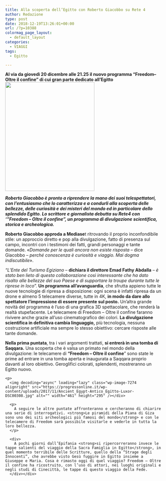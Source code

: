 ```yaml
---
title: Alla scoperta dell’Egitto con Roberto Giacobbo su Rete 4
author: Redazione
type: post
date: 2018-12-19T13:26:01+00:00
url: /?p=10388
colormag_page_layout:
  - default_layout
categories:
  - VIAGGI
tags:
  - Egitto

---
```

<div class="">
  <div>
    <div>
      <p>
        <strong>Al via da giovedì 20 dicembre alle 21.25 il nuovo programma “Freedom– Oltre il confine” </strong><strong>di cui gran parte dedicato all’Egitto<img decoding="async" loading="lazy" class="alignleft wp-image-10390 " src="https://progressonline.it/wp-content/uploads/2018/12/RobertoGiacobbo20100817-244x300.jpg" alt="" width="287" height="351" /></strong>
      </p>
    </div>
  </div>
</div>

<div class="">
  <div>
    <p>
      <em><strong>Roberto Giacobbo è pronto a riprendere la mano dei suoi telespettatori, con l’entusiasmo che lo caratterizza e a condurli alla scoperta delle bellezze, delle curiosità e dei misteri del mondo ed in particolare dello splendido Egitto. Lo scrittore e giornalista debutta su Rete4 con &#8216;”Freedom &#8211; Oltre il confine”, un programma di divulgazione scientifica, storica e archeologica.</strong></em>
    </p>
  </div>
  
  <div>
    <p>
      <strong>Roberto Giacobbo approda a Mediase</strong>t ritrovando il proprio inconfondibile stile: un approccio diretto e pop alla divulgazione, fatto di presenza sul campo, incontri con i testimoni dei fatti, grandi personaggi e tante domande. «<em>Domande per le quali ancora non esiste risposta</em> &#8211; dice Giacobbo &#8211; <em>perché conoscenza è curiosità e viaggio. Mai dogma indiscutibile</em>».
    </p>
  </div>
  
  <div>
    <p>
      <em>“L’Ente del Turismo Egiziano</em> – <strong>dichiara il direttore Emad Fathy Abdalla</strong> &#8211; <em>è stato ben lieto di questa collaborazione così interessante che ha dato risalto alle bellezze del suo Paese e di supportare la troupe durante tutte le riprese in loco</em>”. <strong>Un programma all’avanguardia</strong>, che sfrutta appieno tutte le nuove tecnologie di ripresa a disposizione: ogni scena è infatti ripresa da un drone e almeno 5 telecamere diverse, tutte in 4K, <strong>in modo da dare allo spettatore l&#8217;impressione di essere presente sul posto.</strong> Un’altra grande novità del programma è l’uso di una grafica 3D spettacolare, che renderà la realtà stupefacente. Le telecamere di Freedom – Oltre il confine faranno rivivere anche grazie all’uso cinematografico dei colori. <strong>La divulgazione scientifica in definitiva cambia linguaggio,</strong> più tecnologia, nessuna costruzione artificiale ma sempre lo stesso obiettivo: cercare risposte alle tante domande.
    </p>
  </div>
  
  <div>
    <p>
      <strong>Nella prima puntata</strong>, tra i vari argomenti trattati, <strong>si entrerà in una tomba di Saqqara.</strong> Una scoperta che è valsa un primato nel mondo della divulgazione: le telecamere di <strong>“Freedom &#8211; Oltre il confine</strong>” sono state le prime ad entrare in una tomba aperta e inaugurata a Saqqara proprio davanti al loro obiettivo. Geroglifici colorati, splendenti, mostreranno un Egitto nuovo.
    </p>
    
    <p>
      <img decoding="async" loading="lazy" class="wp-image-7274 alignright" src="https://progressonline.it/wp-content/uploads/2017/11/Ancient_Egypt-Antico_Egitto-Luxor-DSC00308.jpg" alt="" width="461" height="295" /></div> 
      
      <p>
        A seguire le altre puntate affronteranno e cercheranno di chiarire una serie di interrogativi. <strong>Le piramidi della Piana di Giza sono uno dei siti archeologici più famosi del mondo</strong> e con le telecamere di Freedom sarà possibile visitarle e vederle in tutta la loro bellezza.
      </p>
      
      <div>
        A pochi giorni dall’Epifania <strong>si ripercorreranno invece le tappe salienti del viaggio della Sacra Famiglia in Egitto</strong>, in quel momento terribile delle Scritture, quello della “Strage degli Innocenti”, che avrebbe visto Gesù fuggire in Egitto insieme a Giuseppe e Maria. Cosa è rimasto oggi di quel viaggio? Freedom – Oltre il confine ha ricostruito, con l’uso di attori, nei luoghi originali e negli studi di Cinecittà, le tappe di questo viaggio della Fede.
      </div></div>